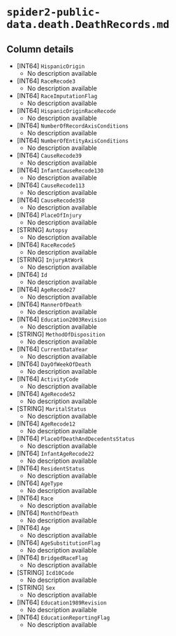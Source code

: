 # `spider2-public-data.death.DeathRecords.md`

## Column details

* [INT64]    `HispanicOrigin`
  - No description available
* [INT64]    `RaceRecode3`
  - No description available
* [INT64]    `RaceImputationFlag`
  - No description available
* [INT64]    `HispanicOriginRaceRecode`
  - No description available
* [INT64]    `NumberOfRecordAxisConditions`
  - No description available
* [INT64]    `NumberOfEntityAxisConditions`
  - No description available
* [INT64]    `CauseRecode39`
  - No description available
* [INT64]    `InfantCauseRecode130`
  - No description available
* [INT64]    `CauseRecode113`
  - No description available
* [INT64]    `CauseRecode358`
  - No description available
* [INT64]    `PlaceOfInjury`
  - No description available
* [STRING]    `Autopsy`
  - No description available
* [INT64]    `RaceRecode5`
  - No description available
* [STRING]    `InjuryAtWork`
  - No description available
* [INT64]    `Id`
  - No description available
* [INT64]    `AgeRecode27`
  - No description available
* [INT64]    `MannerOfDeath`
  - No description available
* [INT64]    `Education2003Revision`
  - No description available
* [STRING]    `MethodOfDisposition`
  - No description available
* [INT64]    `CurrentDataYear`
  - No description available
* [INT64]    `DayOfWeekOfDeath`
  - No description available
* [INT64]    `ActivityCode`
  - No description available
* [INT64]    `AgeRecode52`
  - No description available
* [STRING]    `MaritalStatus`
  - No description available
* [INT64]    `AgeRecode12`
  - No description available
* [INT64]    `PlaceOfDeathAndDecedentsStatus`
  - No description available
* [INT64]    `InfantAgeRecode22`
  - No description available
* [INT64]    `ResidentStatus`
  - No description available
* [INT64]    `AgeType`
  - No description available
* [INT64]    `Race`
  - No description available
* [INT64]    `MonthOfDeath`
  - No description available
* [INT64]    `Age`
  - No description available
* [INT64]    `AgeSubstitutionFlag`
  - No description available
* [INT64]    `BridgedRaceFlag`
  - No description available
* [STRING]    `Icd10Code`
  - No description available
* [STRING]    `Sex`
  - No description available
* [INT64]    `Education1989Revision`
  - No description available
* [INT64]    `EducationReportingFlag`
  - No description available

